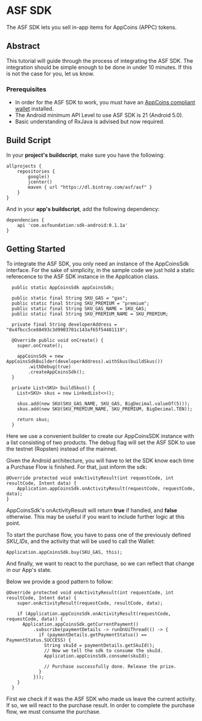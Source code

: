 # ASF SDK

The ASF SDK lets you sell in-app items for AppCoins (APPC) tokens.

## Abstract

This tutorial will guide through the process of integrating the ASF SDK.
The integration should be simple enough to be done in under 10 minutes.
If this is not the case for you, let us know.

### Prerequisites

+ In order for the ASF SDK to work, you must have an [AppCoins compliant wallet](https://github.com/Aptoide/asf-wallet-android/tree/dev) installed.
+ The Android minimum API Level to use ASF SDK is 21 (Android 5.0).
+ Basic understanding of RxJava is advised but now required.

## Build Script

In your **project's buildscript**, make sure you have the following:

```
allprojects {
    repositories {
        google()
        jcenter()
        maven { url "https://dl.bintray.com/asf/asf" }
    }
}
```
And in your **app's buildscript**, add the following dependency:

```
dependencies {
    api 'com.asfoundation:sdk-android:0.1.1a'
}
```

## Getting Started

To integrate the ASF SDK, you only need an instance of the AppCoinsSdk interface.
For the sake of simplicity, in the sample code we just hold a static referecence to the ASF SDK instance in the Application class.

```
  public static AppCoinsSdk appCoinsSdk;

  public static final String SKU_GAS = "gas";
  public static final String SKU_PREMIUM = "premium";
  public static final String SKU_GAS_NAME = SKU_GAS;
  public static final String SKU_PREMIUM_NAME = SKU_PREMIUM;

  private final String developerAddress = "0x4fbcc5ce88493c3d9903701c143af65f54481119";

  @Override public void onCreate() {
    super.onCreate();

    appCoinsSdk = new AppCoinsSdkBuilder(developerAddress).withSkus(buildSkus())
        .withDebug(true)
        .createAppCoinsSdk();
  }

  private List<SKU> buildSkus() {
    List<SKU> skus = new LinkedList<>();

    skus.add(new SKU(SKU_GAS_NAME, SKU_GAS, BigDecimal.valueOf(5)));
    skus.add(new SKU(SKU_PREMIUM_NAME, SKU_PREMIUM, BigDecimal.TEN));

    return skus;
  }
```

Here we use a convenient builder to create our AppCoinsSDK instance with a list consisting of two products.
The debug flag will set the ASF SDK to use the testnet (Ropsten) instead of the mainnet.

Given the Android architecture, you will have to let the SDK know each time a Purchase Flow is finished. For that, just inform the sdk:

```
@Override protected void onActivityResult(int requestCode, int resultCode, Intent data) {
    Application.appCoinsSdk.onActivityResult(requestCode, requestCode, data);
}
```

AppCoinsSdk's onActivityResult will return **true** if handled, and **false** otherwise. This may be useful if you want to include further logic at this point.

To start the purchase flow, you have to pass one of the previously defined *SKU_IDs*, and the activity that will be used to call the Wallet:

```
Application.appCoinsSdk.buy(SKU_GAS, this);
```

And finally, we want to react to the purchase, so we can reflect that change in our App's state.

Below we provide a good pattern to follow:

```
@Override protected void onActivityResult(int requestCode, int resultCode, Intent data) {
    super.onActivityResult(requestCode, resultCode, data);

    if (Application.appCoinsSdk.onActivityResult(requestCode, requestCode, data)) {
      Application.appCoinsSdk.getCurrentPayment()
          .subscribe(paymentDetails -> runOnUiThread(() -> {
            if (paymentDetails.getPaymentStatus() == PaymentStatus.SUCCESS) {
              String skuId = paymentDetails.getSkuId();
              // Now we tell the sdk to consume the skuId.
              Application.appCoinsSdk.consume(skuId);

              // Purchase successfully done. Release the prize.
            }
          }));
    }
  }
```

First we check if it was the ASF SDK who made us leave the current activity. If so, we will react to the purchase result.
In order to complete the purchase flow, we must consume the purchase.